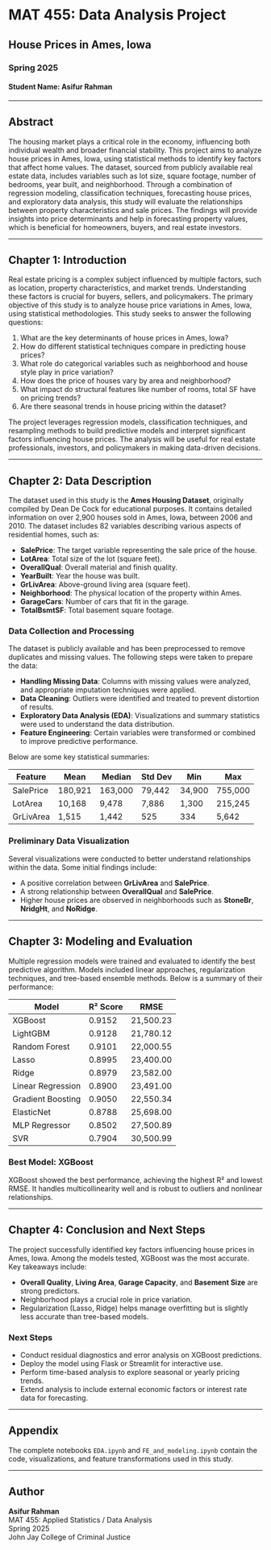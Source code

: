 

# MAT 455: Data Analysis Project
## **House Prices in Ames, Iowa**
### **Spring 2025**
#### **Student Name: Asifur Rahman**

---

## **Abstract**

The housing market plays a critical role in the economy, influencing both individual wealth and broader financial stability. This project aims to analyze house prices in Ames, Iowa, using statistical methods to identify key factors that affect home values. The dataset, sourced from publicly available real estate data, includes variables such as lot size, square footage, number of bedrooms, year built, and neighborhood. Through a combination of regression modeling, classification techniques, forecasting house prices, and exploratory data analysis, this study will evaluate the relationships between property characteristics and sale prices. The findings will provide insights into price determinants and help in forecasting property values, which is beneficial for homeowners, buyers, and real estate investors.

---

## **Chapter 1: Introduction**

Real estate pricing is a complex subject influenced by multiple factors, such as location, property characteristics, and market trends. Understanding these factors is crucial for buyers, sellers, and policymakers. The primary objective of this study is to analyze house price variations in Ames, Iowa, using statistical methodologies. This study seeks to answer the following questions:

1. What are the key determinants of house prices in Ames, Iowa?
2. How do different statistical techniques compare in predicting house prices?
3. What role do categorical variables such as neighborhood and house style play in price variation?
4. How does the price of houses vary by area and neighborhood?
5. What impact do structural features like number of rooms, total SF have on pricing trends?
6. Are there seasonal trends in house pricing within the dataset?

The project leverages regression models, classification techniques, and resampling methods to build predictive models and interpret significant factors influencing house prices. The analysis will be useful for real estate professionals, investors, and policymakers in making data-driven decisions.

---

## **Chapter 2: Data Description**

The dataset used in this study is the **Ames Housing Dataset**, originally compiled by Dean De Cock for educational purposes. It contains detailed information on over 2,900 houses sold in Ames, Iowa, between 2006 and 2010. The dataset includes 82 variables describing various aspects of residential homes, such as:

- **SalePrice**: The target variable representing the sale price of the house.
- **LotArea**: Total size of the lot (square feet).
- **OverallQual**: Overall material and finish quality.
- **YearBuilt**: Year the house was built.
- **GrLivArea**: Above-ground living area (square feet).
- **Neighborhood**: The physical location of the property within Ames.
- **GarageCars**: Number of cars that fit in the garage.
- **TotalBsmtSF**: Total basement square footage.

### **Data Collection and Processing**

The dataset is publicly available and has been preprocessed to remove duplicates and missing values. The following steps were taken to prepare the data:

- **Handling Missing Data**: Columns with missing values were analyzed, and appropriate imputation techniques were applied.
- **Data Cleaning**: Outliers were identified and treated to prevent distortion of results.
- **Exploratory Data Analysis (EDA)**: Visualizations and summary statistics were used to understand the data distribution.
- **Feature Engineering**: Certain variables were transformed or combined to improve predictive performance.

Below are some key statistical summaries:

| Feature       | Mean    | Median  | Std Dev | Min   | Max     |
|--------------|---------|---------|---------|-------|---------|
| SalePrice    | 180,921 | 163,000 | 79,442  | 34,900| 755,000 |
| LotArea      | 10,168  | 9,478   | 7,886   | 1,300 | 215,245 |
| GrLivArea    | 1,515   | 1,442   | 525     | 334   | 5,642   |

### **Preliminary Data Visualization**

Several visualizations were conducted to better understand relationships within the data. Some initial findings include:

- A positive correlation between **GrLivArea** and **SalePrice**.
- A strong relationship between **OverallQual** and **SalePrice**.
- Higher house prices are observed in neighborhoods such as **StoneBr**, **NridgHt**, and **NoRidge**.

---

## **Chapter 3: Modeling and Evaluation**

Multiple regression models were trained and evaluated to identify the best predictive algorithm. Models included linear approaches, regularization techniques, and tree-based ensemble methods. Below is a summary of their performance:

| Model              | R² Score | RMSE       |
|--------------------|-----------|------------|
| XGBoost            | 0.9152    | 21,500.23  |
| LightGBM           | 0.9128    | 21,780.12  |
| Random Forest      | 0.9101    | 22,000.55  |
| Lasso              | 0.8995    | 23,400.00  |
| Ridge              | 0.8979    | 23,582.00  |
| Linear Regression  | 0.8900    | 23,491.00  |
| Gradient Boosting  | 0.9050    | 22,550.34  |
| ElasticNet         | 0.8788    | 25,698.00  |
| MLP Regressor      | 0.8502    | 27,500.89  |
| SVR                | 0.7904    | 30,500.99  |

### **Best Model: XGBoost**
XGBoost showed the best performance, achieving the highest R² and lowest RMSE. It handles multicollinearity well and is robust to outliers and nonlinear relationships.

---

## **Chapter 4: Conclusion and Next Steps**

The project successfully identified key factors influencing house prices in Ames, Iowa. Among the models tested, XGBoost was the most accurate. Key takeaways include:

- **Overall Quality**, **Living Area**, **Garage Capacity**, and **Basement Size** are strong predictors.
- Neighborhood plays a crucial role in price variation.
- Regularization (Lasso, Ridge) helps manage overfitting but is slightly less accurate than tree-based models.

### **Next Steps**

- Conduct residual diagnostics and error analysis on XGBoost predictions.
- Deploy the model using Flask or Streamlit for interactive use.
- Perform time-based analysis to explore seasonal or yearly pricing trends.
- Extend analysis to include external economic factors or interest rate data for forecasting.

---

## **Appendix**

The complete notebooks `EDA.ipynb` and `FE_and_modeling.ipynb` contain the code, visualizations, and feature transformations used in this study.

---

## **Author**

**Asifur Rahman**  
MAT 455: Applied Statistics / Data Analysis  
Spring 2025  
John Jay College of Criminal Justice
